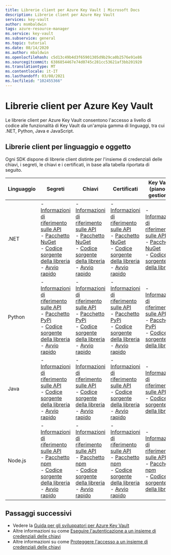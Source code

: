 ```yaml
---
title: Librerie client per Azure Key Vault | Microsoft Docs
description: Librerie client per Azure Key Vault
services: key-vault
author: msmbaldwin
tags: azure-resource-manager
ms.service: key-vault
ms.subservice: general
ms.topic: tutorial
ms.date: 08/14/2020
ms.author: mbaldwin
ms.openlocfilehash: c5d13c49b4d3f65901305d9b29ca0b2576e91e86
ms.sourcegitcommit: 6386854467e74d0745c281cc53621af3bb201920
ms.translationtype: MT
ms.contentlocale: it-IT
ms.lasthandoff: 03/08/2021
ms.locfileid: "102455366"
---
```

# <a name="client-libraries-for-azure-key-vault"></a>Librerie client per Azure Key Vault

Le librerie client per Azure Key Vault consentono l'accesso a livello di codice alle funzionalità di Key Vault da un'ampia gamma di linguaggi, tra cui .NET, Python, Java e JavaScript.

## <a name="client-libraries-per-language-and-object"></a>Librerie client per linguaggio e oggetto

Ogni SDK dispone di librerie client distinte per l'insieme di credenziali delle chiavi, i segreti, le chiavi e i certificati, in base alla tabella riportata di seguito.

| Linguaggio | Segreti | Chiavi | Certificati | Key Vault (piano di gestione) |
|--|--|--|--|--|
| .NET | - [Informazioni di riferimento sulle API](/dotnet/api/azure.security.keyvault.secrets)<br>- [Pacchetto NuGet](https://www.nuget.org/packages/Azure.Security.KeyVault.Secrets/)<br>- [Codice sorgente della libreria](https://github.com/Azure/azure-sdk-for-net/tree/master/sdk/keyvault/Azure.Security.KeyVault.Secrets)<br>- [Avvio rapido](../secrets/quick-create-net.md) | - [Informazioni di riferimento sulle API](/dotnet/api/azure.security.keyvault.keys)<br>- [Pacchetto NuGet](https://www.nuget.org/packages/Azure.Security.KeyVault.Keys/)<br>- [Codice sorgente della libreria](https://github.com/Azure/azure-sdk-for-net/tree/master/sdk/keyvault/Azure.Security.KeyVault.Keys)<br>- [Avvio rapido](../keys/quick-create-net.md) | - [Informazioni di riferimento sulle API](/dotnet/api/azure.security.keyvault.certificates)<br>- [Pacchetto NuGet](https://www.nuget.org/packages/Azure.Security.KeyVault.Certificates/)<br>- [Codice sorgente della libreria](https://github.com/Azure/azure-sdk-for-net/tree/master/sdk/keyvault/Azure.Security.KeyVault.Certificates)<br>- [Avvio rapido](../certificates/quick-create-net.md) | - [Informazioni di riferimento sulle API](/dotnet/api/microsoft.azure.management.keyvault)<br>- [Pacchetto NuGet](https://www.nuget.org/packages/Microsoft.Azure.Management.KeyVault/)<br> - [Codice sorgente della libreria](https://github.com/Azure/azure-sdk-for-net/tree/master/sdk/keyvault/Microsoft.Azure.Management.KeyVault)|
| Python| - [Informazioni di riferimento sulle API](/python/api/overview/azure/keyvault-secrets-readme?view=azure-python)<br>- [Pacchetto PyPi](https://pypi.org/project/azure-keyvault-secrets/)<br>- [Codice sorgente della libreria](https://github.com/Azure/azure-sdk-for-python/tree/master/sdk/keyvault/azure-keyvault-secrets)<br>- [Avvio rapido](../secrets/quick-create-python.md) |- [Informazioni di riferimento sulle API](/python/api/overview/azure/keyvault-keys-readme?view=azure-python)<br>- [Pacchetto PyPi](https://pypi.org/project/azure-keyvault-keys/)<br>- [Codice sorgente della libreria](https://github.com/Azure/azure-sdk-for-python/tree/master/sdk/keyvault/azure-keyvault-keys)<br>- [Avvio rapido](../keys/quick-create-python.md) | - [Informazioni di riferimento sulle API](/python/api/overview/azure/keyvault-certificates-readme?view=azure-python)<br>- [Pacchetto PyPi](https://pypi.org/project/azure-keyvault-certificates/)<br>- [Codice sorgente della libreria](https://github.com/Azure/azure-sdk-for-python/tree/master/sdk/keyvault/azure-keyvault-certificates)<br>- [Avvio rapido](../certificates/quick-create-python.md) | - [Informazioni di riferimento sulle API](/python/api/azure-mgmt-keyvault/azure.mgmt.keyvault?view=azure-python)<br> - [Pacchetto PyPi](https://pypi.org/project/azure-mgmt-keyvault/)<br> - [Codice sorgente della libreria](https://github.com/Azure/azure-sdk-for-python/tree/master/sdk/keyvault/azure-mgmt-keyvault)|
| Java | - [Informazioni di riferimento sulle API](https://azuresdkdocs.blob.core.windows.net/$web/java/azure-security-keyvault-secrets/4.2.0/index.html)<br>- [Codice sorgente della libreria](https://github.com/Azure/azure-sdk-for-java/tree/master/sdk/keyvault/azure-security-keyvault-secrets)<br>- [Avvio rapido](../secrets/quick-create-java.md) |- [Informazioni di riferimento sulle API](https://azuresdkdocs.blob.core.windows.net/$web/java/azure-security-keyvault-keys/4.2.0/index.html)<br>- [Codice sorgente della libreria](https://github.com/Azure/azure-sdk-for-java/tree/master/sdk/keyvault/azure-security-keyvault-keys)<br>- [Avvio rapido](../keys/quick-create-java.md) | - [Informazioni di riferimento sulle API](https://azuresdkdocs.blob.core.windows.net/$web/java/azure-security-keyvault-certificates/4.1.0/index.html)<br>- [Codice sorgente della libreria](https://github.com/Azure/azure-sdk-for-java/tree/master/sdk/keyvault/azure-security-keyvault-certificates)<br>- [Avvio rapido](../certificates/quick-create-java.md) |- [Informazioni di riferimento sulle API](/java/api/com.microsoft.azure.management.keyvault)<br>- [Codice sorgente della libreria](https://github.com/Azure/azure-sdk-for-java/tree/master/sdk/keyvault/mgmt-v2016_10_01)|
| Node.js | - [Informazioni di riferimento sulle API](/javascript/api/@azure/keyvault-secrets/)<br>- [Pacchetto npm](https://www.npmjs.com/package/@azure/keyvault-secrets)<br>- [Codice sorgente della libreria](https://github.com/Azure/azure-sdk-for-js/tree/master/sdk/keyvault/keyvault-secrets)<br>- [Avvio rapido](../secrets/quick-create-node.md) |- [Informazioni di riferimento sulle API](/javascript/api/@azure/keyvault-keys/)<br>- [Pacchetto npm](https://www.npmjs.com/package/@azure/keyvault-keys)<br>- [Codice sorgente della libreria](https://github.com/Azure/azure-sdk-for-js/tree/master/sdk/keyvault/keyvault-keys)<br>- [Avvio rapido](../keys/quick-create-node.md)| - [Informazioni di riferimento sulle API](/javascript/api/@azure/keyvault-certificates/)<br>- [Pacchetto npm](https://www.npmjs.com/package/@azure/keyvault-certificates)<br>- [Codice sorgente della libreria](https://github.com/Azure/azure-sdk-for-js/tree/master/sdk/keyvault/keyvault-certificates)<br>- [Avvio rapido](../certificates/quick-create-node.md) |  - [Informazioni di riferimento sulle API](/javascript/api/@azure/arm-keyvault/)<br>- [Pacchetto npm](https://www.npmjs.com/package/@azure/arm-keyvault)<br>- [Codice sorgente della libreria](https://github.com/Azure/azure-sdk-for-js/tree/master/sdk/keyvault/arm-keyvault)

## <a name="next-steps"></a>Passaggi successivi

- Vedere la [Guida per gli sviluppatori per Azure Key Vault](developers-guide.md)
- Altre informazioni su come [Eseguire l'autenticazione a un insieme di credenziali delle chiavi](authentication.md)
- Altre informazioni su come [Proteggere l'accesso a un insieme di credenziali delle chiavi](secure-your-key-vault.md)

